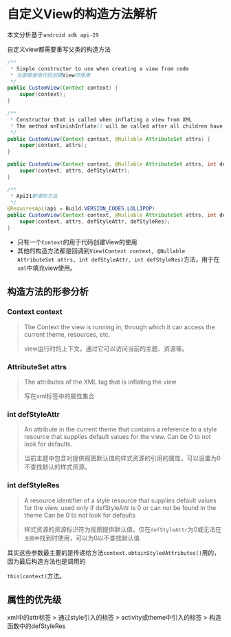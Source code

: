 # 自定义View的构造方法解析

本文分析基于`android sdk api-29`

自定义view都需要重写父类的构造方法

```java
/**
 * Simple constructor to use when creating a view from code
 * 当直接使用代码创建View时使用
 */
public CustomView(Context context) {
    super(context);
}

/**
 * Constructor that is called when inflating a view from XML
 * The method onFinishInflate() will be called after all children have been
 */
public CustomView(Context context, @Nullable AttributeSet attrs) {
    super(context, attrs);
}

public CustomView(Context context, @Nullable AttributeSet attrs, int defStyleAttr) {
    super(context, attrs, defStyleAttr);
}

/**
 * Api21新增的方法
 */
@RequiresApi(api = Build.VERSION_CODES.LOLLIPOP)
public CustomView(Context context, @Nullable AttributeSet attrs, int defStyleAttr, int defStyleRes) {
    super(context, attrs, defStyleAttr, defStyleRes);
}
```

* 只有一个`Context`的用于代码创建View的使用
* 其他的构造方法都是回调到`View(Context context, @Nullable AttributeSet attrs, int defStyleAttr, int defStyleRes)`方法，用于在`xml`中填充view使用。

## 构造方法的形参分析

### Context context

> The Context the view is running in, through which it can access the current theme, resources, etc.
>
> view运行时的上下文，通过它可以访问当前的主题、资源等。

### AttributeSet attrs

> The attributes of the XML tag that is inflating the view
>
> 写在xml标签中的属性集合

### int defStyleAttr

> An attribute in the current theme that contains a reference to a style resource that supplies default values for the view. Can be 0 to not look for defaults.
>
> 当前主题中包含对提供视图默认值的样式资源的引用的属性，可以设置为0不查找默认的样式资源。

### int defStyleRes

>A resource identifier of a style resource that supplies default values for the view, used only if defStyleAttr is 0 or can not be found in the theme Can be 0 to not look for defaults
> 
>样式资源的资源标识符为视图提供默认值，仅在`defStyleAttr`为0或无法在`主题中`找到时使用，可以为0以不查找默认值

其实这些参数最主要的是传递给方法`context.obtainStyledAttributes()`用的，因为最后构造方法也是调用的

`this(context)`方法。

## 属性的优先级

xml中的attr标签 > 通过style引入的标签 > activity或theme中引入的标签 > 构造函数中的defStyleRes